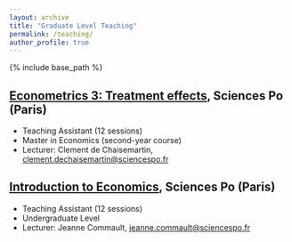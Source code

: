 ```yaml
---
layout: archive
title: "Graduate Level Teaching"
permalink: /teaching/
author_profile: true
---
```


{% include base_path %}

<a href="https://syllabus.sciencespo.fr/cours/202410/247601.html" target="_blank">Econometrics 3: Treatment effects</a>, Sciences Po (Paris)
-----
* Teaching Assistant (12 sessions)
* Master in Economics (second-year course)
* Lecturer: Clement de Chaisemartin, <a href="mailto:clement.dechaisemartin@sciencespo.fr">clement.dechaisemartin@sciencespo.fr</a>


<a href="https://syllabus.sciencespo.fr/cours/202420/256932.html" target="_blank">Introduction to Economics</a>, Sciences Po (Paris)
-----
* Teaching Assistant (12 sessions)
* Undergraduate Level
* Lecturer: Jeanne Commault, <a href="mailto:jeanne.commault@sciencespo.fr">jeanne.commault@sciencespo.fr</a> 
